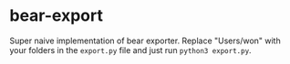 # bear-export

Super naive implementation of bear exporter. Replace "Users/won" with your folders in the `export.py` file and just run `python3 export.py`. 
